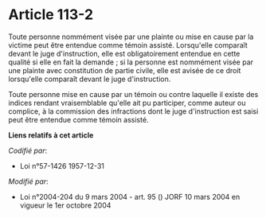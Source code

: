 # Article 113-2

Toute personne nommément visée par une plainte ou mise en cause par la victime peut être entendue comme témoin assisté.
Lorsqu'elle comparaît devant le juge d'instruction, elle est obligatoirement entendue en cette qualité si elle en fait la
demande ; si la personne est nommément visée par une plainte avec constitution de partie civile, elle est avisée de ce droit
lorsqu'elle comparaît devant le juge d'instruction.

Toute personne mise en cause par un témoin ou contre laquelle il existe des indices rendant vraisemblable qu'elle ait pu
participer, comme auteur ou complice, à la commission des infractions dont le juge d'instruction est saisi peut être entendue
comme témoin assisté.

**Liens relatifs à cet article**

_Codifié par_:

  - Loi n°57-1426 1957-12-31

_Modifié par_:

  - Loi n°2004-204 du 9 mars 2004 - art. 95 () JORF 10 mars 2004 en vigueur le 1er octobre 2004
